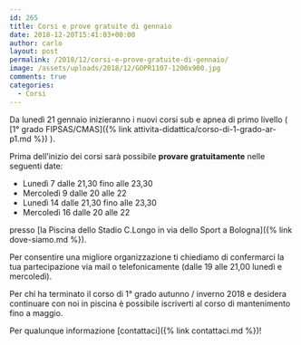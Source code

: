 ```yaml
---
id: 265
title: Corsi e prove gratuite di gennaio
date: 2018-12-20T15:41:03+00:00
author: carlo
layout: post
permalink: /2018/12/corsi-e-prove-gratuite-di-gennaio/
image: /assets/uploads/2018/12/GOPR1107-1200x900.jpg
comments: true
categories:
  - Corsi
---
```


Da lunedì 21 gennaio inizieranno i nuovi corsi sub e apnea di primo livello ( [1° grado FIPSAS/CMAS]({% link attivita-didattica/corso-di-1-grado-ar-p1.md %}) ).

Prima dell&#8217;inizio dei corsi sarà possibile **provare gratuitamente** nelle seguenti date:

- Lunedì 7 dalle 21,30 fino alle 23,30
- Mercoledì 9 dalle 20 alle 22
- Lunedì 14 dalle 21,30 fino alle 23,30
- Mercoledì 16 dalle 20 alle 22

presso [la Piscina dello Stadio C.Longo in via dello Sport a Bologna]({% link dove-siamo.md %}).

Per consentire una migliore organizzazione ti chiediamo di confermarci la tua partecipazione via mail o telefonicamente (dalle 19 alle 21,00 lunedì e mercoledì).

Per chi ha terminato il corso di 1° grado autunno / inverno 2018 e desidera continuare con noi in piscina è possibile iscriverti al corso di mantenimento fino a maggio.

Per qualunque informazione [contattaci]({% link contattaci.md %})!
